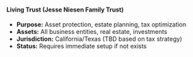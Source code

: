#### **Living Trust** (Jesse Niesen Family Trust)

- **Purpose:** Asset protection, estate planning, tax optimization
- **Assets:** All business entities, real estate, investments
- **Jurisdiction:** California/Texas (TBD based on tax strategy)
- **Status:** Requires immediate setup if not exists
